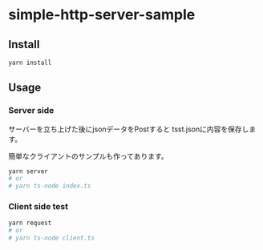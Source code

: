 # simple-http-server-sample

## Install

```bash
yarn install
```

## Usage

### Server side

サーバーを立ち上げた後にjsonデータをPostすると
tsst.jsonに内容を保存します。

簡単なクライアントのサンプルも作ってあります。

```bash
yarn server
# or
# yarn ts-node index.ts
```

### Client side test

```bash
yarn request
# or 
# yarn ts-node client.ts
```
